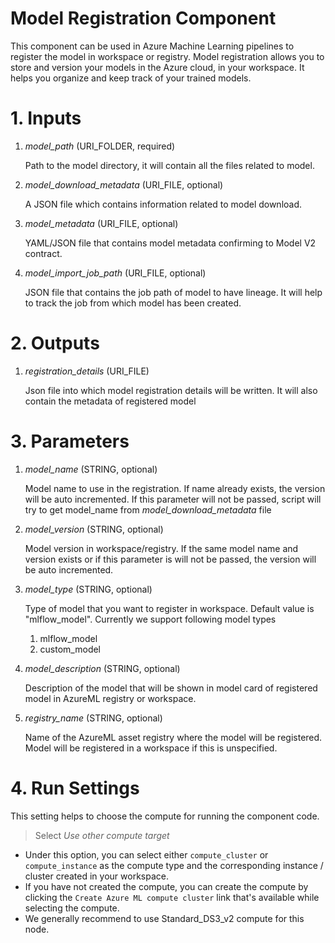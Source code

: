 # Model Registration Component
This component can be used in Azure Machine Learning pipelines to register the model in workspace or registry.
Model registration allows you to store and version your models in the Azure cloud, in your workspace. It helps you organize and keep track of your trained models.

# 1. Inputs

1. _model_path_ (URI_FOLDER, required)

    Path to the model directory, it will contain all the files related to model.

2. _model_download_metadata_ (URI_FILE, optional)

    A JSON file which contains information related to model download.

3. _model_metadata_ (URI_FILE, optional)

    YAML/JSON file that contains model metadata confirming to Model V2 contract.
    
4. _model_import_job_path_ (URI_FILE, optional)

    JSON file that contains the job path of model to have lineage. It will help to track the job from which model has been created. 

# 2. Outputs

1. _registration_details_ (URI_FILE)

    Json file into which model registration details will be written. It will also contain the metadata
    of registered model

# 3. Parameters

1. _model_name_ (STRING, optional)

    Model name to use in the registration. If name already exists, the version will be auto incremented. If this parameter will not be passed, script will try to get model_name from _model_download_metadata_ file

2. _model_version_ (STRING, optional)

    Model version in workspace/registry. If the same model name and version exists or if this parameter is will not be passed, the version will be auto incremented.

3. _model_type_ (STRING, optional)

    Type of model that you want to register in workspace. Default value is "mlflow_model".
    Currently we support following model types

    1. mlflow_model
    2. custom_model

4. _model_description_ (STRING, optional)

    Description of the model that will be shown in model card of registered model in AzureML registry or workspace.

5. _registry_name_ (STRING, optional)

    Name of the AzureML asset registry where the model will be registered. Model will be registered in a workspace if this is unspecified.

# 4. Run Settings

This setting helps to choose the compute for running the component code.

> Select *Use other compute target*

- Under this option, you can select either `compute_cluster` or `compute_instance` as the compute type and the corresponding instance / cluster created in your workspace.
- If you have not created the compute, you can create the compute by clicking the `Create Azure ML compute cluster` link that's available while selecting the compute.
- We generally recommend to use Standard_DS3_v2 compute for this node.

